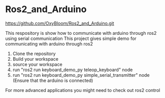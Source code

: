 # Ros2_and_Arduino
https://github.com/OxyBloom/Ros2_and_Arduino.git

This respository is show how to communicate with arduino through ros2 using serial communication
This project gives simple demo for communicating with arduino through ros2

1. Clone the repository
2. Build your workspace
3. source your workspace
4. run "ros2 run keyboard_demo_py teleop_keyboard" node
5. run "ros2 run keyboard_demo_py simple_serial_transmitter" node (Ensure that the arduino is connected)




For more advanced applications you might need to check out ros2 control
